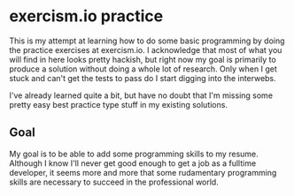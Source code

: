 # exercism.io practice

This is my attempt at learning how to do some basic programming by doing the practice exercises at exercism.io.
I acknowledge that most of what you will find in here looks pretty hackish, but right now my goal is primarily to 
produce a solution without doing a whole lot of research. Only when I get stuck and can't get the tests to pass do I 
start digging into the interwebs. 

I've already learned quite a bit, but have no doubt that I'm missing some pretty easy best practice type stuff in my existing
solutions. 

## Goal
My goal is to be able to add some programming skills to my resume. Although I know I'll never get good enough to get a job as a 
fulltime developer, it seems more and more that some rudamentary programming skills are necessary to succeed in the professional
world. 